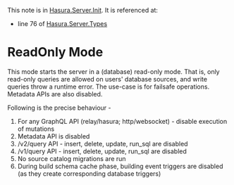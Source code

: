 This note is in [Hasura.Server.Init](https://github.com/hasura/graphql-engine/blob/master/server/src-lib/Hasura/Server/Init.hs#L51).
It is referenced at:
  - line 76 of [Hasura.Server.Types](https://github.com/hasura/graphql-engine/blob/master/server/src-lib/Hasura/Server/Types.hs#L76)

# ReadOnly Mode


This mode starts the server in a (database) read-only mode. That is, only
read-only queries are allowed on users' database sources, and write
queries throw a runtime error. The use-case is for failsafe operations.
Metadata APIs are also disabled.

Following is the precise behaviour -
  1. For any GraphQL API (relay/hasura; http/websocket) - disable execution of
  mutations
  2. Metadata API is disabled
  3. /v2/query API - insert, delete, update, run_sql are disabled
  4. /v1/query API - insert, delete, update, run_sql are disabled
  5. No source catalog migrations are run
  6. During build schema cache phase, building event triggers are disabled (as
  they create corresponding database triggers)

